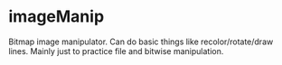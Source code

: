 imageManip
=========
Bitmap image manipulator. Can do basic things like recolor/rotate/draw lines. Mainly just to practice file and bitwise manipulation.
